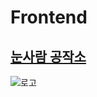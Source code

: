 
# Frontend

## [눈사람 공작소](https://snowman-factory-develop.netlify.app/)


![로고](https://github.com/user-attachments/assets/8b596de1-9e7e-473c-8b90-b7fe5c2e9880)
